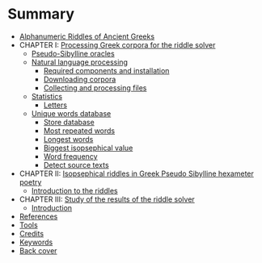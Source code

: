 # Summary

* [Alphanumeric Riddles of Ancient Greeks](README.md)
* CHAPTER I: [Processing Greek corpora for the riddle solver](./chapter1/index.md)
  * [Pseudo-Sibylline oracles](./chapter1/intro.md)
  * [Natural language processing](./chapter1/processing.md)
    * [Required components and installation](./chapter1/install.md)
    * [Downloading corpora](./chapter1/download.md)
    * [Collecting and processing files](./chapter1/collect.md)
  * [Statistics](./chapter1/statistics.md)
    * [Letters](./chapter1/letters.md)
  * [Unique words database](./chapter1/uniquewords.md)
    * [Store database](./chapter1/store.md)
    * [Most repeated words](./chapter1/repeated.md)
    * [Longest words](./chapter1/longest.md)
    * [Biggest isopsephical value](./chapter1/values.md)
    * [Word frequency](./chapter1/frequency.md)
    * [Detect source texts](./chapter1/detect.md)
* CHAPTER II: [Isopsephical riddles in Greek Pseudo Sibylline hexameter poetry](./chapter2/index.md)
  * [Introduction to the riddles](./chapter2/intro.md)
* CHAPTER III: [Study of the results of the riddle solver](./chapter3/index.md)
  * [Introduction](./chapter3/intro.md)
* [References](references.md)
* [Tools](tools.md)
* [Credits](credits.md)
* [Keywords](keywords.md)
* [Back cover](backcover.md)
